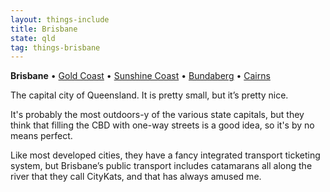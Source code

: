 ```yaml
---
layout: things-include
title: Brisbane
state: qld
tag: things-brisbane
---
```

**Brisbane** • [Gold Coast](gold-coast) • [Sunshine Coast](sunshine-coast) • [Bundaberg](bundaberg) • [Cairns](cairns)

The capital city of Queensland. It is pretty small, but it’s pretty nice.

It's probably the most outdoors-y of the various state capitals, but they think that filling the CBD with one-way streets is a good idea, so it's by no means perfect.

Like most developed cities, they have a fancy integrated transport ticketing system, but Brisbane’s public transport includes catamarans all along the river that they call CityKats, and that has always amused me.
